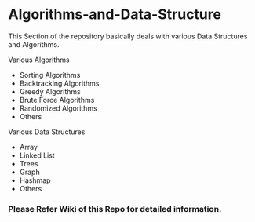 # Algorithms-and-Data-Structure

This Section of the repository basically deals with various Data Structures and Algorithms.

Various Algorithms
- Sorting Algorithms
- Backtracking Algorithms
- Greedy Algorithms
- Brute Force Algorithms
- Randomized Algorithms
- Others

Various Data Structures
 - Array
 - Linked List
 - Trees
 - Graph
 - Hashmap
 - Others
 
 ### Please Refer Wiki of this Repo for detailed information.
